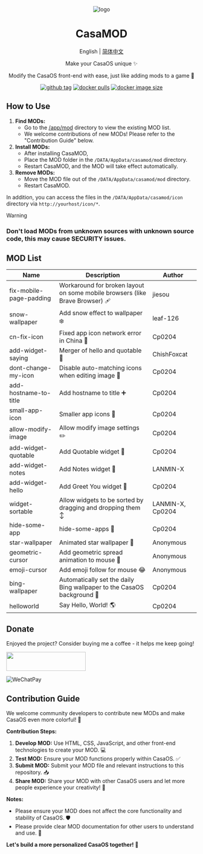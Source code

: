 <div align="center">

![logo](img/icon.png)

# CasaMOD

English | [简体中文](/README_CN.md)

Make your CasaOS unique ✨

Modify the CasaOS front-end with ease, just like adding mods to a game 🎨


[![github tag][gitHub-tag-image]][github-url] [![docker pulls][docker-pulls-image]][docker-url] [![docker image size][docker-image-size-image]][docker-url]

[gitHub-tag-image]: https://img.shields.io/github/v/tag/Cp0204/casamod
[docker-pulls-image]: https://img.shields.io/docker/pulls/cp0204/casamod
[docker-image-size-image]: https://img.shields.io/docker/image-size/cp0204/casamod
[github-url]: https://github.com/Cp0204/casamod
[docker-url]: https://hub.docker.com/r/cp0204/casamod

</div>

## How to Use

1. **Find MODs:**
    *   Go to the [/app/mod](/app/mod) directory to view the existing MOD list.
    *   We welcome contributions of new MODs! Please refer to the "Contribution Guide" below.
2. **Install MODs:**
    *   After installing CasaMOD,
    *   Place the MOD folder in the `/DATA/AppData/casamod/mod` directory.
    *   Restart CasaMOD, and the MOD will take effect automatically.
3. **Remove MODs:**
    *   Move the MOD file out of the `/DATA/AppData/casamod/mod` directory.
    *   Restart CasaMOD.

In addition, you can access the files in the `/DATA/AppData/casamod/icon` directory via `http://yourhost/icon/*`.

> [!WARNING]
> ### Don't load MODs from unknown sources with unknown source code, this may cause **SECURITY** issues.

## MOD List

| Name | Description | Author |
| ---- | ----------- | ------ |
| fix-mobile-page-padding | Workaround for broken layout on some mobile browsers (like Brave Browser) 🩹 | jiesou |
| snow-wallpaper | Add snow effect to wallpaper ❄️ | leaf-126 |
| cn-fix-icon | Fixed app icon network error in China 🎨 | Cp0204 |
| add-widget-saying | Merger of hello and quotable 👋 | ChishFoxcat |
| dont-change-my-icon | Disable auto-matching icons when editing image 🚫 | Cp0204 |
| add-hostname-to-title | Add hostname to title ➕ | Cp0204 |
| small-app-icon | Smaller app icons 🤏 | Cp0204 |
| allow-modify-image | Allow modify image settings ✏️ | Cp0204 |
| add-widget-quotable | Add Quotable widget 💬 | Cp0204 |
| add-widget-notes | Add Notes widget 📝 | LANMIN-X |
| add-widget-hello | Add Greet You widget 👋 | Cp0204 |
| widget-sortable | Allow widgets to be sorted by dragging and dropping them ↕️ | LANMIN-X, Cp0204 |
| hide-some-app | hide-some-apps 🙈 | Cp0204 |
| star-wallpaper | Animated star wallpaper 🌌 | Anonymous |
| geometric-cursor | Add geometric spread animation to mouse 💠 | Anonymous |
| emoji-cursor | Add emoji follow for mouse 😂 | Anonymous |
| bing-wallpaper | Automatically set the daily Bing wallpaper to the CasaOS background 🌇 | Cp0204 |
| helloworld | Say Hello, World! 🌎 | Cp0204 |

## Donate

Enjoyed the project? Consider buying me a coffee - it helps me keep going!

<a href="https://buymeacoffee.com/cp0204"><img src="https://cdn.buymeacoffee.com/buttons/v2/default-yellow.png" height="50" width="210" target="_blank"/></a>

![WeChatPay](https://cdn.jsdelivr.net/gh/Cp0204/Cp0204@main/img/wechat_pay_qrcode.png)

## Contribution Guide

We welcome community developers to contribute new MODs and make CasaOS even more colorful! 💖

**Contribution Steps:**

1. **Develop MOD:** Use HTML, CSS, JavaScript, and other front-end technologies to create your MOD. 💻
2. **Test MOD:** Ensure your MOD functions properly within CasaOS. ✅
3. **Submit MOD:** Submit your MOD file and relevant instructions to this repository. 📥
4. **Share MOD:** Share your MOD with other CasaOS users and let more people experience your creativity! 🎉

**Notes:**

*   Please ensure your MOD does not affect the core functionality and stability of CasaOS. 🛡️
*   Please provide clear MOD documentation for other users to understand and use. 📖

**Let's build a more personalized CasaOS together! 🚀**




